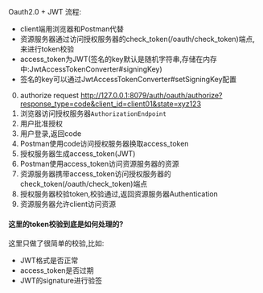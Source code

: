 Oauth2.0 + JWT 流程:  

- client端用浏览器和Postman代替
- 资源服务器通过访问授权服务器的check_token(/oauth/check_token)端点,
来进行token校验
- access_token为JWT(签名的key默认是随机字符串,存储在内存中:JwtAccessTokenConverter#signingKey)
- 签名的key可以通过JwtAccessTokenConverter#setSigningKey配置

0. authorize request http://127.0.0.1:8079/auth/oauth/authorize?response_type=code&client_id=client01&state=xyz123
1. 浏览器访问授权服务器`AuthorizationEndpoint`
2. 用户批准授权
3. 用户登录,返回code
4. Postman使用code访问授权服务器换取access_token
5. 授权服务器生成access_token(JWT)
6. Postman使用access_token访问资源服务器的资源
7. 资源服务器携带access_token访问授权服务器的check_token(/oauth/check_token)端点
8. 授权服务器校验token,校验通过,返回资源服务器Authentication
9. 资源服务器允许client访问资源

#### 这里的token校验到底是如何处理的?
这里只做了很简单的校验,比如:
- JWT格式是否正常  
- access_token是否过期
- JWT的signature进行验签